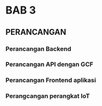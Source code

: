 # BAB 3

## PERANCANGAN

### Perancangan Backend

### Perancangan API dengan GCF

### Perancangan Frontend aplikasi

### Perangcangan perangkat IoT
